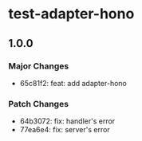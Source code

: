 # test-adapter-hono

## 1.0.0

### Major Changes

- 65c81f2: feat: add adapter-hono

### Patch Changes

- 64b3072: fix: handler's error
- 77ea6e4: fix: server's error
